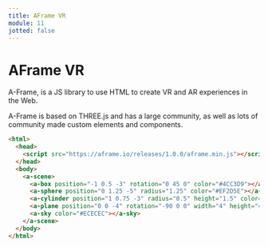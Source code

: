 ```yaml
---
title: AFrame VR
module: 11
jotted: false
---
```


# AFrame VR

A-Frame, is a JS library to use HTML to create VR and AR experiences in the Web.

A-Frame is based on THREE.js and has a large community, as well as lots of community made custom elements and components.

```html
<html>
  <head>
    <script src="https://aframe.io/releases/1.0.0/aframe.min.js"></script>
  </head>
  <body>
    <a-scene>
      <a-box position="-1 0.5 -3" rotation="0 45 0" color="#4CC3D9"></a-box>
      <a-sphere position="0 1.25 -5" radius="1.25" color="#EF2D5E"></a-sphere>
      <a-cylinder position="1 0.75 -3" radius="0.5" height="1.5" color="#FFC65D"></a-cylinder>
      <a-plane position="0 0 -4" rotation="-90 0 0" width="4" height="4" color="#7BC8A4"></a-plane>
      <a-sky color="#ECECEC"></a-sky>
    </a-scene>
  </body>
</html>
```
